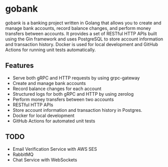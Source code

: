 # gobank

gobank is a banking project written in Golang that allows you to create and manage bank accounts, record balance changes, and perform money transfers between accounts. It provides a set of RESTful HTTP APIs built using the Gin framework and uses PostgreSQL to store account information and transaction history. Docker is used for local development and GitHub Actions for running unit tests automatically.

## Features

* Serve both gRPC and HTTP requests by using grpc-gateway
* Create and manage bank accounts
* Record balance changes for each account
* Structured logs for both gRPC and HTTP by using zerolog
* Perform money transfers between two accounts
* RESTful HTTP APIs
* Store account information and transaction history in Postgres.
* Docker for local development
* GitHub Actions for automated unit tests

## TODO

* Email Verification Service with AWS SES
* RabbitMQ
* Chat Service with WebSockets


